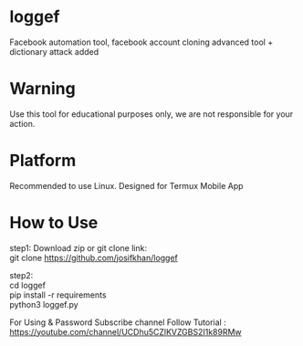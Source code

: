 # loggef
Facebook automation tool, facebook account cloning advanced tool + dictionary attack added
# Warning
Use this tool for educational purposes only, we are not responsible for your action.



# Platform
Recommended to use Linux.
Designed for Termux Mobile App

# How to Use

step1: Download zip or git clone link:<br/>
git clone https://github.com/josifkhan/loggef

step2:<br/>
cd loggef <br/>
pip install -r requirements <br/>
python3 loggef.py <br/>


For Using & Password Subscribe channel Follow Tutorial :
https://youtube.com/channel/UCDhu5CZlKVZGBS2I1k89RMw



